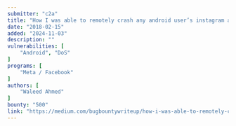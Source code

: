 ```yaml
---
submitter: "c2a"
title: "How I was able to remotely crash any android user’s instagram app and was paid a mere 500$ for it."
date: "2018-02-15"
added: "2024-11-03"
description: ""
vulnerabilities: [
    "Android", "DoS"
]
programs: [
    "Meta / Facebook"
]
authors: [
    "Waleed Ahmed"
]
bounty: "500"
link: "https://medium.com/bugbountywriteup/how-i-was-able-to-remotely-crash-any-android-users-instagram-app-and-was-paid-a-mere-500-for-it-d4420721290e"
---
```




